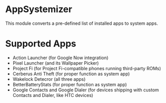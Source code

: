 # AppSystemizer
This module converts a pre-defined list of installed apps to system apps.

# Supported Apps
* Action Launcher (for Google Now integration)
* Pixel Launcher (and its Wallpaper Picker)
* Project Fi (for Project Fi-compatible phones running third-party ROMs)
* Cerberus Anti Theft (for proper function as system app)
* Wakelock Detecror (all three apps)
* BetterBatteryStats (for proper function as system app)
* Google Contacts and Google Dialer (for devices shipping with custom Contacts and Dialer, like HTC devices)
